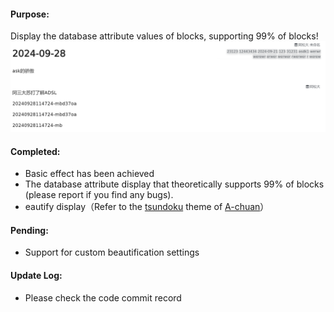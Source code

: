 
#### Purpose:

Display the database attribute values of blocks, supporting 99% of blocks!
![alt text](image.png)

#### Completed:

- Basic effect has been achieved
- The database attribute display that theoretically supports 99% of blocks (please report if you find any bugs).
- eautify display（Refer to the [tsundoku](https://github.com/Aquan-2/siyuan-themes-tsundoku) theme of [A-chuan](https://ld246.com/member/Aquan-2)）

#### Pending:

- Support for custom beautification settings


#### Update Log:

- Please check the code commit record
